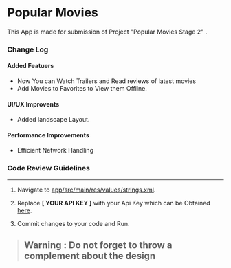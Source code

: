 # Popular Movies 

This App is made for submission of Project "Popular Movies Stage 2" .


### Change Log 

 #### Added Featuers
* Now You can Watch Trailers and Read reviews of latest movies
* Add Movies to Favorites to View them Offline.
 #### UI/UX Improvents
 * Added landscape Layout.
 #### Performance Improvements
* Efficient Network Handling  
    
     
    

### Code Review Guidelines
***

1. Navigate to [app/src/main/res/values/strings.xml](https://github.com/vihaarich/PopularMovies/blob/master/app/src/main/res/values/strings.xml).

2. Replace **[ YOUR API KEY ]** with your Api Key which can be Obtained [here](https://www.themoviedb.org/).

3. Commit changes to your code and Run.



> ## Warning : Do not forget to throw a complement about the design
